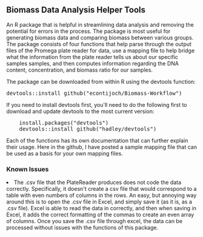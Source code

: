<h2>Biomass Data Analysis Helper Tools</h2>
An R package that is helpful in streamlining data analysis and removing the potential for errors in the process. The package is most useful for generating biomass data and comparing biomass between various groups.
The package consists of four functions that help parse through the output files of the Promega plate reader for data, use a mapping file to help bridge what the information from the plate reader tells us about our specific samples samples, and then computes information regarding the DNA content, concentration, and biomass ratio for our samples.

The package can be downloaded from within R using the devtools function:

<pre>
devtools::install_github("econtijoch/Biomass-Workflow")
</pre>

If you need to install devtools first, you'll need to do the following first to download and update devtools to the most current version:

<pre>
	install.packages("devtools")
	devtools::install_github("hadley/devtools")
</pre>

Each of the functions has its own documentation that can further explain their usage. Here in the github, I have posted a sample mapping file that can be used as a basis for your own mapping files.

<h3> Known Issues </h3>
<li>
	The .csv file that the PlateReader produces does not code the data correctly. Specifically, it doesn't create a csv file that would correspond to a table with even numbers of columns in the rows. An easy, but annoying way around this is to open the .csv file in Excel, and simply save it (as it is, as a .csv file). Excel is able to read the data in correctly, and then when saving in Excel, it adds the correct formatting of the commas to create an even array of columns. Once you save the .csv file through excel, the data can be processed without issues with the functions of this package.
</li>